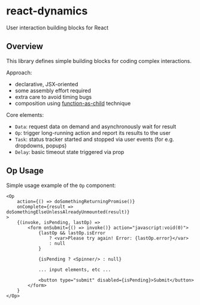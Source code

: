 # react-dynamics

User interaction building blocks for React

## Overview

This library defines simple building blocks for coding complex interactions.

Approach:

- declarative, JSX-oriented
- some assembly effort required
- extra care to avoid timing bugs
- composition using [function-as-child](https://medium.com/merrickchristensen/function-as-child-components-5f3920a9ace9) technique

Core elements:

- `Data`: request data on demand and asynchronously wait for result
- `Op`: trigger long-running action and report its results to the user
- `Task`: status tracker started and stopped via user events (for e.g. dropdowns, popups)
- `Delay`: basic timeout state triggered via prop

## Op Usage

Simple usage example of the `Op` component:

```
<Op
    action={() => doSomethingReturningPromise()}
    onComplete={result => doSomethingElseUnlessAlreadyUnmounted(result)}
>
    {(invoke, isPending, lastOp) =>
        <form onSubmit={() => invoke()} action="javascript:void(0)">
            {lastOp && lastOp.isError
                ? <var>Please try again! Error: {lastOp.error}</var>
                : null
            }

            {isPending ? <Spinner/> : null}

            ... input elements, etc ...

            <button type="submit" disabled={isPending}>Submit</button>
        </form>
    }
</Op>
```
